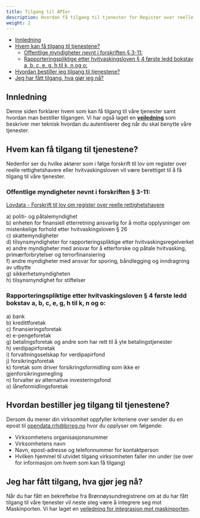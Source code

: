 ```yaml
---
title: Tilgang til APIer
description: Hvordan få tilgang til tjenester for Register over reelle rettighetshavere
weight: 2
---
```


<!-- TOC -->
  * [Innledning](#innledning)
  * [Hvem kan få tilgang til tjenestene?](#hvem-kan-få-tilgang-til-tjenestene)
    * [Offentlige myndigheter nevnt i forskriften § 3-11:](#offentlige-myndigheter-nevnt-i-forskriften--3-11)
    * [Rapporteringspliktige etter hvitvaskingsloven § 4 første ledd bokstav a, b, c, e, g, h til k, n og o:](#rapporteringspliktige-etter-hvitvaskingsloven--4-første-ledd-bokstav-a-b-c-e-g-h-til-k-n-og-o)
  * [Hvordan bestiller jeg tilgang til tjenestene?](#hvordan-bestiller-jeg-tilgang-til-tjenestene)
  * [Jeg har fått tilgang, hva gjør jeg nå?](#jeg-har-fått-tilgang-hva-gjør-jeg-nå)
<!-- TOC -->

## Innledning

Denne siden forklarer hvem som kan få tilgang til våre tjenester samt hvordan man bestiller tilgangen.
Vi har også laget en [**veiledning**](./maskinporten-veiledning) som beskriver 
mer teknisk hvordan du autentiserer deg når du skal benytte våre tjenester.

## Hvem kan få tilgang til tjenestene?

Nedenfor ser du hvilke aktører som i følge forskrift til lov om register over reelle rettighetshavere eller
hvitvaskingsloven vil være berettiget til å få tilgang til våre tjenester.

### Offentlige myndigheter nevnt i forskriften § 3-11:

[Lovdata - Forskrift til lov om register over reelle rettighetshavere](https://lovdata.no/dokument/SF/forskrift/2021-06-21-2056?q=reelle%20rettighetshavere)

a) politi- og påtalemyndighet  
b) enheten for finansiell etterretning ansvarlig for å motta opplysninger om mistenkelige forhold etter
hvitvaskingsloven § 26  
c) skattemyndigheter  
d) tilsynsmyndigheter for rapporteringspliktige etter hvitvaskingsregelverket  
e) andre myndigheter med ansvar for å etterforske og påtale hvitvasking, primærforbrytelser og terrorfinansiering  
f) andre myndigheter med ansvar for sporing, båndlegging og inndragning av utbytte  
g) sikkerhetsmyndigheten  
h) tilsynsmyndighet for stiftelser

### Rapporteringspliktige etter hvitvaskingsloven § 4 første ledd bokstav a, b, c, e, g, h til k, n og o:

a) bank  
b) kredittforetak  
c) finansieringsforetak  
e) e-pengeforetak  
g) betalingsforetak og andre som har rett til å yte betalingstjenester  
h) verdipapirforetak  
i) forvaltningsselskap for verdipapirfond  
j) forsikringsforetak  
k) foretak som driver forsikringsformidling som ikke er gjenforsikringsmegling  
n) forvalter av alternative investeringsfond  
o) låneformidlingsforetak

## Hvordan bestiller jeg tilgang til tjenestene?

Dersom du mener din virksomhet oppfyller kriteriene over sender du en epost til opendata.rrh@brreg.no hvor du 
opplyser om følgende:

* Virksomhetens organisasjonsnummer
* Virksomhetens navn
* Navn, epost-adresse og telefonnummer for kontaktperson
* Hvilken hjemmel til utvidet tilgang virksomheten faller inn under (se over for informasjon om hvem som kan få tilgang)

## Jeg har fått tilgang, hva gjør jeg nå?

Når du har fått en bekreftelse fra Brønnøysundregistrene om at du har fått tilgang til våre tjenester vil neste steg
være å integrere seg mot Maskinporten. Vi har laget en [veiledning for 
integrasjon mot maskinporten](maskinporten-veiledning).
